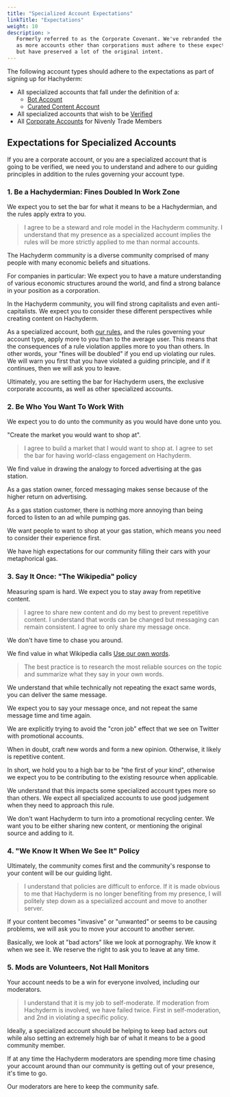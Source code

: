 ```yaml
---
title: "Specialized Account Expectations"
linkTitle: "Expectations"
weight: 10
description: >
   Formerly referred to as the Corporate Covenant. We've rebranded the name,
   as more accounts other than corporations must adhere to these expectations,
   but have preserved a lot of the original intent.
---
```


The following account types should adhere to the expectations as part of signing up
for Hachyderm:

* All specialized accounts that fall under the definition of a:
  * [Bot Account](../bot-accounts/)
  * [Curated Content Account](../curated-accounts/)
* All specialized accounts that wish to be [Verified](../verification/)
* All [Corporate Accounts](../corporate-accounts) for Nivenly Trade Members

## Expectations for Specialized Accounts

If you are a corporate account, or you are a specialized account that is going to be verified,
we need you to understand and adhere to our guiding principles in addition to the rules governing
your account type.

### 1. Be a Hachydermian: Fines Doubled In Work Zone

We expect you to set the bar for what it means to be a Hachydermian, and the
rules apply extra to you.

> I agree to be a steward and role model in the Hachyderm community. I
> understand that my presence as a specialized account implies the rules will be more
> strictly applied to me than normal accounts.

The Hachyderm community is a diverse community comprised of many people with
many economic beliefs and situations.

For companies in particular: We expect you to have a mature understanding of
various economic structures around the world, and find a strong balance in your
position as a corporation.

In the Hachyderm community, you will find strong capitalists and even anti-capitalists.
We expect you to consider these different perspectives while creating content
on Hachyderm.

As a specialized account, both [our rules](../../rule-explainer/), and the rules
governing your account type, apply more to you than to the average user.
This means that the consequences of a rule violation applies more to you than others.
In other words, your "fines will be doubled" if you end up violating our rules.
We will warn you first that you have violated a guiding principle, and if it
continues, then we will ask you to leave.

Ultimately, you are setting the bar for Hachyderm users, the exclusive corporate
accounts, as well as other specialized accounts. 

### 2. Be Who You Want To Work With

We expect you to do unto the community as you would have done unto you.

"Create the market you would want to shop at".

> I agree to build a market that I would want to shop at. I agree to set the
> bar for having world-class engagement on Hachyderm.

We find value in drawing the analogy to forced advertising at the gas station.

As a gas station owner, forced messaging makes sense because of the higher
return on advertising.

As a gas station customer, there is nothing more annoying than being forced to
listen to an ad while pumping gas.

We want people to want to shop at your gas station, which means you need to
consider their experience first.

We have high expectations for our community filling their cars with your
metaphorical gas.

### 3. Say It Once: "The Wikipedia" policy

Measuring spam is hard. We expect you to stay away from repetitive content.

> I agree to share new content and do my best to prevent repetitive content. I
> understand that words can be changed but messaging can remain consistent. I
> agree to only share my message once.

We don't have time to chase you around.

We find value in what Wikipedia calls [Use our own words](https://en.wikipedia.org/wiki/Wikipedia:Use_our_own_words).

> The best practice is to research the most reliable sources on the topic and
> summarize what they say in your own words.

We understand that while technically not repeating the exact same words, you can
deliver the same message.

We expect you to say your message once, and not repeat the same message time
and time again.

We are explicitly trying to avoid the "cron job" effect that we see on Twitter
with promotional accounts.

When in doubt, craft new words and form a new opinion. Otherwise, it likely is
repetitive content.

In short, we hold you to a high bar to be "the first of your kind", otherwise we
expect you to be contributing to the existing resource when applicable.

We understand that this impacts some specialized account types more so than others. We expect
all specialized accounts to use good judgement when they need to approach this rule.

We don't want Hachyderm to turn into a promotional recycling center. We want you to be 
either sharing new content, or mentioning the original source and adding to it.

### 4. "We Know It When We See It" Policy

Ultimately, the community comes first and the community's response to your
content will be our guiding light.

> I understand that policies are difficult to enforce. If it is made obvious to
> me that Hachyderm is no longer benefiting from my presence, I will politely
> step down as a specialized account and move to another server.

If your content becomes "invasive" or "unwanted" or seems to be causing
problems, we will ask you to move your account to another server.

Basically, we look at "bad actors" like we look at pornography. We know it when
we see it. We reserve the right to ask you to leave at any time.

### 5. Mods are Volunteers, Not Hall Monitors

Your account needs to be a win for everyone involved, including our
moderators.

> I understand that it is my job to self-moderate. If moderation from Hachyderm
> is involved, we have failed twice. First in self-moderation, and 2nd in
> violating a specific policy.

Ideally, a specialized account should be helping to keep bad actors out while also
setting an extremely high bar of what it means to be a good community member.

If at any time the Hachyderm moderators are spending more time chasing your
account around than our community is getting out of your presence, it's time to
go.

Our moderators are here to keep the community safe.
